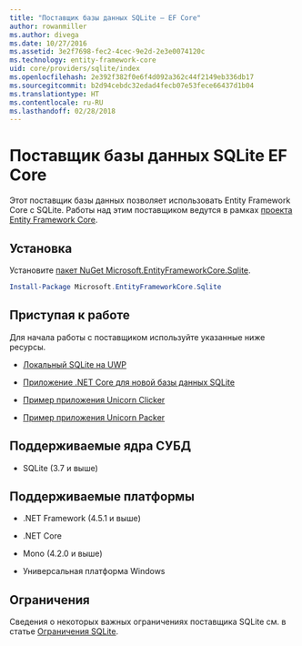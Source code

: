 ```yaml
---
title: "Поставщик базы данных SQLite — EF Core"
author: rowanmiller
ms.author: divega
ms.date: 10/27/2016
ms.assetid: 3e2f7698-fec2-4cec-9e2d-2e3e0074120c
ms.technology: entity-framework-core
uid: core/providers/sqlite/index
ms.openlocfilehash: 2e392f382f0e6f4d092a362c44f2149eb336db17
ms.sourcegitcommit: b2d94cebdc32edad4fecb07e53fece66437d1b04
ms.translationtype: HT
ms.contentlocale: ru-RU
ms.lasthandoff: 02/28/2018
---
```

# <a name="sqlite-ef-core-database-provider"></a>Поставщик базы данных SQLite EF Core

Этот поставщик базы данных позволяет использовать Entity Framework Core с SQLite. Работы над этим поставщиком ведутся в рамках [проекта Entity Framework Core](https://github.com/aspnet/EntityFrameworkCore).

## <a name="install"></a>Установка

Установите [пакет NuGet Microsoft.EntityFrameworkCore.Sqlite](https://www.nuget.org/packages/Microsoft.EntityFrameworkCore.Sqlite/).

``` powershell
Install-Package Microsoft.EntityFrameworkCore.Sqlite
```

## <a name="get-started"></a>Приступая к работе

Для начала работы с поставщиком используйте указанные ниже ресурсы.
* [Локальный SQLite на UWP](../../get-started/uwp/getting-started.md)

* [Приложение .NET Core для новой базы данных SQLite](../../get-started/netcore/new-db-sqlite.md)

* [Пример приложения Unicorn Clicker](https://github.com/rowanmiller/UnicornStore/tree/master/UnicornClicker/UWP)

* [Пример приложения Unicorn Packer](https://github.com/rowanmiller/UnicornStore/tree/master/UnicornPacker)

## <a name="supported-database-engines"></a>Поддерживаемые ядра СУБД

* SQLite (3.7 и выше)

## <a name="supported-platforms"></a>Поддерживаемые платформы

* .NET Framework (4.5.1 и выше)

* .NET Core

* Mono (4.2.0 и выше)

* Универсальная платформа Windows 

## <a name="limitations"></a>Ограничения

Сведения о некоторых важных ограничениях поставщика SQLite см. в статье [Ограничения SQLite](limitations.md).
